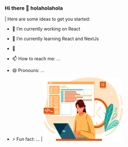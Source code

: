 ### Hi there 👋 holaholahola
| Here are some ideas to get you started:

- 🔭 I’m currently working on React 
- 🌱 I’m currently learning React and NextJs
- 💬 

- 📫 How to reach me: ...
- 😄 Pronouns: ...
- ⚡ Fun fact: ... | <img src="assets/developer.png" alt="developer" width="250" height="200"/>



